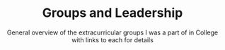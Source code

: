 ---
layout: page
title: Groups and Leadership
subtitle: General overview of the extracurricular groups I was a part of in College with links to each for details
---